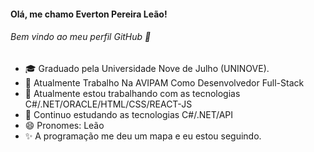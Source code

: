  ####       Olá, me chamo Everton Pereira Leão! 
 ######     Bem vindo ao meu perfil GitHub 👋
 
 
- 🎓 Graduado pela Universidade Nove de Julho (UNINOVE).
- 💼 Atualmente Trabalho Na AVIPAM Como Desenvolvedor Full-Stack
- 🧰 Atualmente estou trabalhando com as tecnologias C#/.NET/ORACLE/HTML/CSS/REACT-JS
- 📘 Continuo estudando as tecnologias C#/.NET/API
- 😄 Pronomes: Leão
- ✨ A programação me deu um mapa e eu estou seguindo.
